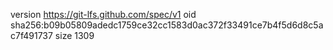 version https://git-lfs.github.com/spec/v1
oid sha256:b09b05809adedc1759ce32cc1583d0ac372f33491ce7b4f5d6d8c5ac7f491737
size 1309
